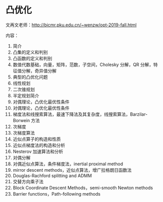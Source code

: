 # 凸优化

文再文老师：http://bicmr.pku.edu.cn/~wenzw/opt-2019-fall.html

内容：

1. 简介
2. 凸集的定义和判别
3. 凸函数的定义和判别
4. 数值代数基础，向量，矩阵，范数，子空间，Cholesky 分解，QR 分解，特征值分解，奇异值分解
5. 典型的凸优化问题
6. 线性规划
7. 二次锥规划
8. 半定规划简介
9. 对偶理论，凸优化最优性条件
10. 对偶理论，凸优化最优性条件
11. 梯度法和线搜索算法，最速下降法及其复杂度，线搜索算法，Barzilar-Borwein 方法
12. 次梯度
13. 次梯度算法
14. 近似点算子的构造和性质
15. 近似点梯度法的构造和分析
16. Nesterov 加速算法和分析
17. 对偶分解
18. 对偶近似点算法，条件梯度法，inertial proximal method
19. mirror descent methods，近似点算法，增广拉格朗日函数法
20. Douglas-Rachford splitting and ADMM
21. 交替方向乘子法
22. Block Coordinate Descent Methods，semi-smooth Newton methods
23. Barrier functions，Path-following methods